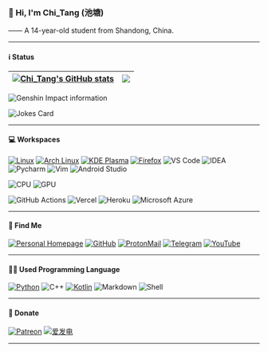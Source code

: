 ### 👋 Hi, I'm Chi_Tang (池塘)

—— A 14-year-old student from Shandong, China.

---

#### ℹ️ Status

| <a href="https://github.com/anuraghazra/github-readme-stats"><img align="center" src="https://github-readme-stats.vercel.app/api?username=chitang233&show_icons=true&include_all_commits=true&theme=buefy&hide_border=true" alt="Chi_Tang's GitHub stats" /></a> | <a href="https://github.com/anuraghazra/github-readme-stats"><img align="center" src="https://github-readme-stats.vercel.app/api/top-langs/?username=chitang233&layout=compact&theme=buefy&hide_border=true" /></a> |
| ------------- | ------------- |

<!--START_SECTION:waka-->
<!--END_SECTION:waka-->

![Genshin Impact information](https://genshin-card.getloli.com/rand/83264638.png)

![Jokes Card](https://readme-jokes.vercel.app/api?theme=vue)

---

#### 💻 Workspaces 

[![Linux](https://img.shields.io/badge/Linux-FCC624?style=for-the-badge&logo=linux&logoColor=black)](https://kernel.org)
[![Arch Linux](https://img.shields.io/badge/Arch_Linux-1793D1?style=for-the-badge&logo=arch-linux&logoColor=white)](https://archlinux.org)
[![KDE Plasma](https://img.shields.io/badge/KDE_Plasma-lightblue?style=for-the-badge&logo=KDE)](https://kde.org)
[![Firefox](https://img.shields.io/badge/Firefox_Browser-FF7139?style=for-the-badge&logo=Firefox-Browser&logoColor=white)](https://mozilla.org)
![VS Code](https://img.shields.io/badge/Visual_Studio_Code-0078D4?style=for-the-badge&logo=visual%20studio%20code&logoColor=white)
![IDEA](https://img.shields.io/badge/IntelliJ_IDEA-000000.svg?style=for-the-badge&logo=intellij-idea&logoColor=white)
![Pycharm](https://img.shields.io/badge/PyCharm-000000.svg?&style=for-the-badge&logo=PyCharm&logoColor=white)
![Vim](https://img.shields.io/badge/VIM-%2311AB00.svg?&style=for-the-badge&logo=vim&logoColor=white)
![Android Studio](https://img.shields.io/badge/Android_Studio-3DDC84?style=for-the-badge&logo=android-studio&logoColor=white)

![CPU](https://img.shields.io/badge/Intel-Core_i5_7400-0071C5?style=for-the-badge&logo=intel&logoColor=white)
![GPU](https://img.shields.io/badge/NVIDIA-GTX1050Ti-76B900?style=for-the-badge&logo=nvidia&logoColor=white)

![GitHub Actions](https://img.shields.io/badge/GitHub_Actions-2088FF?style=for-the-badge&logo=github-actions&logoColor=white)
![Vercel](https://img.shields.io/badge/Vercel-000000?style=for-the-badge&logo=vercel&logoColor=white)
![Heroku](https://img.shields.io/badge/Heroku-430098?style=for-the-badge&logo=heroku&logoColor=white)
![Microsoft Azure](https://img.shields.io/badge/microsoft%20azure-0089D6?style=for-the-badge&logo=microsoft-azure&logoColor=white)

---

#### 📱 Find Me

[![Personal Homepage](https://img.shields.io/badge/website-000000?style=for-the-badge&logo=About.me&logoColor=white)](https://home.chitang.tech)
[![GitHub](https://img.shields.io/badge/GitHub-100000?style=for-the-badge&logo=github&logoColor=white)](https://github.com/chitang233)
[![ProtonMail](https://img.shields.io/badge/ProtonMail-8B89CC?style=for-the-badge&logo=protonmail&logoColor=white)](malito:chitang233@proton.me)
[![Telegram](https://img.shields.io/badge/Telegram-2CA5E0?style=for-the-badge&logo=telegram&logoColor=white)](https://t.me/chitang233)
[![YouTube](https://img.shields.io/badge/YouTube-FF0000?style=for-the-badge&logo=youtube&logoColor=white)](https://www.youtube.com/channel/UCZjCVTcX3O6-hhFAurGJitg)


---

#### 🧑‍💻 Used Programming Language

[![Python](https://img.shields.io/badge/Python-3776AB?style=for-the-badge&logo=python&logoColor=white)](https://python.org)
![C++](https://img.shields.io/badge/C%2B%2B-00599C?style=for-the-badge&logo=c%2B%2B&logoColor=white)
[![Kotlin](https://img.shields.io/badge/Kotlin-purple?&style=for-the-badge&logo=kotlin&logoColor=white)](https://kotlinlang.org)
![Markdown](https://img.shields.io/badge/Markdown-000000?style=for-the-badge&logo=markdown&logoColor=white)
![Shell](https://img.shields.io/badge/Shell_Script-121011?style=for-the-badge&logo=gnu-bash&logoColor=white)

---

<!--
#### 🕹 Games

[![Steam](https://img.shields.io/badge/Steam-000000?style=for-the-badge&logo=steam&logoColor=white)](https://steamcommunity.com/chitang233)
[![Minecraft](https://img.shields.io/badge/Chi__Tang-green?style=for-the-badge&logo=Minecraft&logoColor=white)]

---
-->

#### 🎁 Donate

[![Patreon](https://img.shields.io/badge/Patreon-F96854?style=for-the-badge&logo=patreon&logoColor=white)](https://patreon.com/chitang233)
[![爱发电](https://img.shields.io/badge/爱发电-red?style=flat-square&logo=afdian?style=for-the-badge&logoColor=white)](https://afdian.net/@chitang)

---